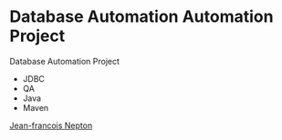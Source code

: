 # Database Automation Automation Project


Database Automation Project
* JDBC
* QA
* Java
* Maven
  
 

 
 [Jean-francois Nepton](http://sqasolution.com)

